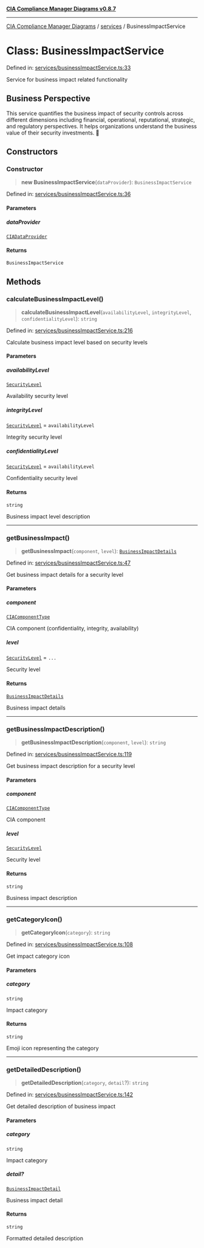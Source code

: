 [**CIA Compliance Manager Diagrams v0.8.7**](../../README.md)

***

[CIA Compliance Manager Diagrams](../../modules.md) / [services](../README.md) / BusinessImpactService

# Class: BusinessImpactService

Defined in: [services/businessImpactService.ts:33](https://github.com/Hack23/cia-compliance-manager/blob/c1b03266cad85c2f58531e3fd0aea147fa649ae0/src/services/businessImpactService.ts#L33)

Service for business impact related functionality

## Business Perspective

This service quantifies the business impact of security controls across
different dimensions including financial, operational, reputational,
strategic, and regulatory perspectives. It helps organizations understand
the business value of their security investments. 💼

## Constructors

### Constructor

> **new BusinessImpactService**(`dataProvider`): `BusinessImpactService`

Defined in: [services/businessImpactService.ts:36](https://github.com/Hack23/cia-compliance-manager/blob/c1b03266cad85c2f58531e3fd0aea147fa649ae0/src/services/businessImpactService.ts#L36)

#### Parameters

##### dataProvider

[`CIADataProvider`](../../types/interfaces/CIADataProvider.md)

#### Returns

`BusinessImpactService`

## Methods

### calculateBusinessImpactLevel()

> **calculateBusinessImpactLevel**(`availabilityLevel`, `integrityLevel`, `confidentialityLevel`): `string`

Defined in: [services/businessImpactService.ts:216](https://github.com/Hack23/cia-compliance-manager/blob/c1b03266cad85c2f58531e3fd0aea147fa649ae0/src/services/businessImpactService.ts#L216)

Calculate business impact level based on security levels

#### Parameters

##### availabilityLevel

[`SecurityLevel`](../../index/type-aliases/SecurityLevel.md)

Availability security level

##### integrityLevel

[`SecurityLevel`](../../index/type-aliases/SecurityLevel.md) = `availabilityLevel`

Integrity security level

##### confidentialityLevel

[`SecurityLevel`](../../index/type-aliases/SecurityLevel.md) = `availabilityLevel`

Confidentiality security level

#### Returns

`string`

Business impact level description

***

### getBusinessImpact()

> **getBusinessImpact**(`component`, `level`): [`BusinessImpactDetails`](../../types/interfaces/BusinessImpactDetails.md)

Defined in: [services/businessImpactService.ts:47](https://github.com/Hack23/cia-compliance-manager/blob/c1b03266cad85c2f58531e3fd0aea147fa649ae0/src/services/businessImpactService.ts#L47)

Get business impact details for a security level

#### Parameters

##### component

[`CIAComponentType`](../../types/type-aliases/CIAComponentType.md)

CIA component (confidentiality, integrity, availability)

##### level

[`SecurityLevel`](../../index/type-aliases/SecurityLevel.md) = `...`

Security level

#### Returns

[`BusinessImpactDetails`](../../types/interfaces/BusinessImpactDetails.md)

Business impact details

***

### getBusinessImpactDescription()

> **getBusinessImpactDescription**(`component`, `level`): `string`

Defined in: [services/businessImpactService.ts:119](https://github.com/Hack23/cia-compliance-manager/blob/c1b03266cad85c2f58531e3fd0aea147fa649ae0/src/services/businessImpactService.ts#L119)

Get business impact description for a security level

#### Parameters

##### component

[`CIAComponentType`](../../types/type-aliases/CIAComponentType.md)

CIA component

##### level

[`SecurityLevel`](../../index/type-aliases/SecurityLevel.md)

Security level

#### Returns

`string`

Business impact description

***

### getCategoryIcon()

> **getCategoryIcon**(`category`): `string`

Defined in: [services/businessImpactService.ts:108](https://github.com/Hack23/cia-compliance-manager/blob/c1b03266cad85c2f58531e3fd0aea147fa649ae0/src/services/businessImpactService.ts#L108)

Get impact category icon

#### Parameters

##### category

`string`

Impact category

#### Returns

`string`

Emoji icon representing the category

***

### getDetailedDescription()

> **getDetailedDescription**(`category`, `detail`?): `string`

Defined in: [services/businessImpactService.ts:142](https://github.com/Hack23/cia-compliance-manager/blob/c1b03266cad85c2f58531e3fd0aea147fa649ae0/src/services/businessImpactService.ts#L142)

Get detailed description of business impact

#### Parameters

##### category

`string`

Impact category

##### detail?

[`BusinessImpactDetail`](../../types/interfaces/BusinessImpactDetail.md)

Business impact detail

#### Returns

`string`

Formatted detailed description
